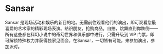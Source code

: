 # Sansar

Sansar 是现场活动和娱乐的新目的地。无需前往观看他们的演出，即可观看您最喜爱的艺术家的精彩现场表演。结识朋友，抢购商品，自拍，跳舞直到你跌倒——所有这些都在科幻小说中的奇幻世界和俱乐部中进行。只需升级到 VIP 门票，即可解锁特殊权力并获得独家见面会。在Sansar，一切皆有可能。来参加演出，参加派对。
